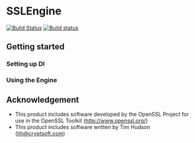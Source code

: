 # SSLEngine
[![Build Status](https://dev.azure.com/matthewhope396/SSLEngine/_apis/build/status/Master?branchName=master)](https://dev.azure.com/matthewhope396/SSLEngine/_build/latest?definitionId=1&branchName=master)
[![Build status](https://ci.appveyor.com/api/projects/status/he6ndae88rbxhl9l?svg=true)](https://ci.appveyor.com/project/AtLeastITry/sslengine)
## Getting started
### Setting up DI
### Using the Engine
## Acknowledgement
 - This product includes software developed by the OpenSSL Project for use in the OpenSSL Toolkit (http://www.openssl.org/)
 - This product includes software written by Tim Hudson (tjh@cryptsoft.com)
